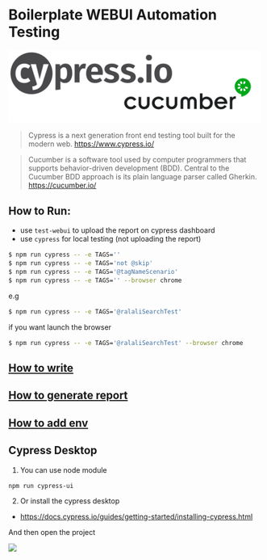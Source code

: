 #  Boilerplate WEBUI Automation Testing

<img src="docs/img/cypress_cucumber_logo.png" width="500"/>

> Cypress is a next generation front end testing tool built for the modern web. https://www.cypress.io/

> Cucumber is a software tool used by computer programmers that supports behavior-driven development (BDD). Central to the Cucumber BDD approach is its plain language parser called Gherkin. https://cucumber.io/

## How to Run:

- use `test-webui` to upload the report on cypress dashboard
- use `cypress` for local testing (not uploading the report)

```sh
$ npm run cypress -- -e TAGS=''
$ npm run cypress -- -e TAGS='not @skip'
$ npm run cypress -- -e TAGS='@tagNameScenario'
$ npm run cypress -- -e TAGS='' --browser chrome
```

e.g
```sh
$ npm run cypress -- -e TAGS='@ralaliSearchTest'
```

if you want launch the browser
```sh
$ npm run cypress -- -e TAGS='@ralaliSearchTest' --browser chrome
```

## [How to write](docs/)

## [How to generate report](docs/Report.md)

## [How to add env](docs/Env.md)

## Cypress Desktop

1. You can use node module
```sh
npm run cypress-ui
```

2. Or install the cypress desktop
- https://docs.cypress.io/guides/getting-started/installing-cypress.html

And then open the project

<img src="docs/img/cypress_desktop_run.gif" width="800"/>

